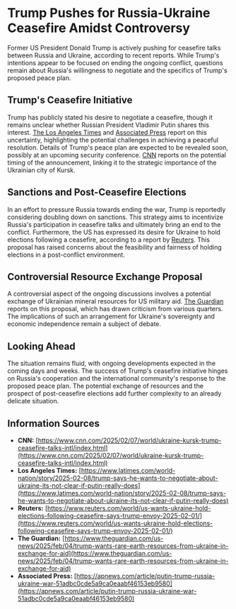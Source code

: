 # Trump Pushes for Russia-Ukraine Ceasefire Amidst Controversy

Former US President Donald Trump is actively pushing for ceasefire talks between Russia and Ukraine, according to recent reports.  While Trump's intentions appear to be focused on ending the ongoing conflict, questions remain about Russia's willingness to negotiate and the specifics of Trump's proposed peace plan.

## Trump's Ceasefire Initiative

Trump has publicly stated his desire to negotiate a ceasefire, though it remains unclear whether Russian President Vladimir Putin shares this interest.  [The Los Angeles Times](https://www.latimes.com/world-nation/story/2025-02-08/trump-says-he-wants-to-negotiate-about-ukraine-its-not-clear-if-putin-really-does) and [Associated Press](https://apnews.com/article/putin-trump-russia-ukraine-war-51adbc0cde5a9ca0eaabf46153eb9580)  report on this uncertainty, highlighting the potential challenges in achieving a peaceful resolution.  Details of Trump's peace plan are expected to be revealed soon, possibly at an upcoming security conference.  [CNN](https://www.cnn.com/2025/02/07/world/ukraine-kursk-trump-ceasefire-talks-intl/index.html) reports on the potential timing of the announcement, linking it to the strategic importance of the Ukrainian city of Kursk.

##  Sanctions and Post-Ceasefire Elections

In an effort to pressure Russia towards ending the war, Trump is reportedly considering doubling down on sanctions.  This strategy aims to incentivize Russia's participation in ceasefire talks and ultimately bring an end to the conflict.  Furthermore, the US has expressed its desire for Ukraine to hold elections following a ceasefire, according to a report by [Reuters](https://www.reuters.com/world/us-wants-ukraine-hold-elections-following-ceasefire-says-trump-envoy-2025-02-01/). This proposal has raised concerns about the feasibility and fairness of holding elections in a post-conflict environment.

## Controversial Resource Exchange Proposal

A controversial aspect of the ongoing discussions involves a potential exchange of Ukrainian mineral resources for US military aid.  [The Guardian](https://www.theguardian.com/us-news/2025/feb/04/trump-wants-rare-earth-resources-from-ukraine-in-exchange-for-aid) reports on this proposal, which has drawn criticism from various quarters.  The implications of such an arrangement for Ukraine's sovereignty and economic independence remain a subject of debate.

##  Looking Ahead

The situation remains fluid, with ongoing developments expected in the coming days and weeks.  The success of Trump's ceasefire initiative hinges on Russia's cooperation and the international community's response to the proposed peace plan.  The potential exchange of resources and the prospect of post-ceasefire elections add further complexity to an already delicate situation.


## Information Sources

* **CNN:** [https://www.cnn.com/2025/02/07/world/ukraine-kursk-trump-ceasefire-talks-intl/index.html](https://www.cnn.com/2025/02/07/world/ukraine-kursk-trump-ceasefire-talks-intl/index.html)
* **Los Angeles Times:** [https://www.latimes.com/world-nation/story/2025-02-08/trump-says-he-wants-to-negotiate-about-ukraine-its-not-clear-if-putin-really-does](https://www.latimes.com/world-nation/story/2025-02-08/trump-says-he-wants-to-negotiate-about-ukraine-its-not-clear-if-putin-really-does)
* **Reuters:** [https://www.reuters.com/world/us-wants-ukraine-hold-elections-following-ceasefire-says-trump-envoy-2025-02-01/](https://www.reuters.com/world/us-wants-ukraine-hold-elections-following-ceasefire-says-trump-envoy-2025-02-01/)
* **The Guardian:** [https://www.theguardian.com/us-news/2025/feb/04/trump-wants-rare-earth-resources-from-ukraine-in-exchange-for-aid](https://www.theguardian.com/us-news/2025/feb/04/trump-wants-rare-earth-resources-from-ukraine-in-exchange-for-aid)
* **Associated Press:** [https://apnews.com/article/putin-trump-russia-ukraine-war-51adbc0cde5a9ca0eaabf46153eb9580](https://apnews.com/article/putin-trump-russia-ukraine-war-51adbc0cde5a9ca0eaabf46153eb9580)